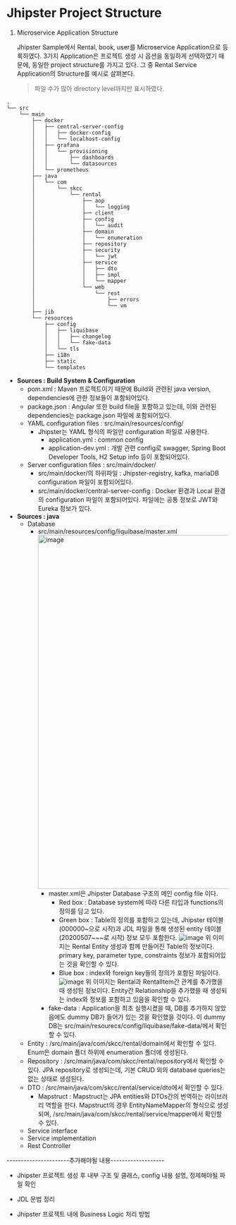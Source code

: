 # Jhipster Project Structure

1. Microservice Application Structure
   
   Jhipster Sample에서 Rental, book, user를 Microservice Application으로 등록하였다.
   3가지 Application은 프로젝트 생성 시 옵션을 동일하게 선택하였기 때문에, 동일한 project structure를 가지고 있다.
   그 중 Rental Service Application의 Structure를 예시로 살펴본다.
   >파일 수가 많아 directory level까지만 표시하였다.


```
.
└── src
    └── main
        ├── docker
        │   ├── central-server-config
        │   │   ├── docker-config
        │   │   └── localhost-config
        │   ├── grafana
        │   │   └── provisioning
        │   │       ├── dashboards
        │   │       └── datasources
        │   └── prometheus
        ├── java
        │   └── com
        │       └── skcc
        │           └── rental
        │               ├── aop
        │               │   └── logging
        │               ├── client
        │               ├── config
        │               │   └── audit
        │               ├── domain
        │               │   └── enumeration
        │               ├── repository
        │               ├── security
        │               │   └── jwt
        │               ├── service
        │               │   ├── dto
        │               │   ├── impl
        │               │   └── mapper
        │               └── web
        │                   └── rest
        │                       ├── errors
        │                       └── vm
        ├── jib
        └── resources
            ├── config
            │   ├── liquibase
            │   │   ├── changelog
            │   │   └── fake-data
            │   └── tls
            ├── i18n
            ├── static
            └── templates

```

- **Sources : Build System & Configuration**
  - pom.xml : Maven 프로젝트이기 때문에 Build와 관련된 java version, dependencies에 관한 정보들이 포함되어있다.
  - package.json : Angular 또한 build file을 포함하고 있는데, 이와 관련된 dependencies는 package.json 파일에 포함되어있다.
  - YAML configuration files : src/main/resources/config/
    - Jhipster는 YAML 형식의 파일만 configuration 파일로 사용한다.
      - application.yml : common config
      - application-dev.yml : 개발 관련 config로 swagger, Spring Boot Developer Tools, H2 Setup info 등이 포함되어있다.
  - Server configuration files : src/main/docker/
    - src/main/docker/의 하위파일 : Jhipster-registry, kafka, mariaDB configuration 파일이 포함되어있다.
    - src/main/docker/central-server-config : Docker 환경과 Local 환경의 configuration 파일이 포함되어있다. 파일에는 공통 정보로 JWT와 Eureka 정보가 있다.
- **Sources : java**
  - Database
    - src/main/resources/config/liquibase/master.xml
        <img width="802" alt="image" src="https://user-images.githubusercontent.com/18453570/81539051-9a429680-93aa-11ea-9d26-a8139c682beb.png">
      - master.xml은 Jhipster Database 구조의 메인 config file 이다.
        - Red box : Database system에 따라 다른 타입과 functions의 정의를 담고 있다.
        - Green box : Table의 정의를 포함하고 있는데, Jhipster 테이블(000000~으로 시작)과 JDL 파일을 통해 생성된 entity 테이블(20200507~~~로 시작) 정보 모두 포함한다.
          ![image](https://user-images.githubusercontent.com/18453570/81540518-bba48200-93ac-11ea-8494-b87a5d67d11b.png)
          위 이미지는 Rental Entity 생성과 함께 만들어진 Table의 정보이다. primary key, parameter type, constraints 정보가 포함되어있는 것을 확인할 수 있다.
        - Blue box : index와 foreign key들의 정의가 포함된 파일이다.
          ![image](https://user-images.githubusercontent.com/18453570/81539844-c0b50180-93ab-11ea-8a2a-cc33c10a82c2.png)
          위 이미지는 Rental과 RentalItem간 관계를 추가했을 때 생성된 정보이다. Entity간 Relationship을 추가했을 때 생성되는 index와 정보를 포함하고 있음을 확인할 수 있다.
      - fake-data : Application을 최초 실행시켰을 때, DB를 추가하지 않았음에도 dummy DB가 들어가 있는 것을 확인했을 것이다. 이 dummy DB는 src/main/resourecs/config/liquibase/fake-data/에서 확인할 수 있다.
  - Entity : /src/main/java/com/skcc/rental/domain에서 확인할 수 있다. Enum은 domain 폴더 하위에 enumeration 폴더에 생성된다. 
  - Repository : /src/main/java/com/skcc/rental/repository에서 확인할 수 있다. JPA repository로 생성되는데, 기본 CRUD 외의 database queries는 없는 상태로 생성된다.
  - DTO : /src/main/java/com/skcc/rental/service/dto에서 확인할 수 있다. 
    - Mapstruct : Mapstruct는 JPA entities와 DTOs간의 번역하는 라이브러리 역할을 한다. Mapstruct의 경우 EntityNameMapper의 형식으로 생성되며, /src/main/java/com/skcc/rental/service/mapper에서 확인할 수 있다.
  - Service interface
  - Service implementation
  - Rest Controller


     






----------------------추가해야될 내용-------------------

- Jhipster 프로젝트 생성 후 내부 구조 및 클래스, config 내용 설명, 정제해야될 파일 확인


- JDL 문법 정리
- Jhipster 프로젝트 내에 Business Logic 처리 방법 
